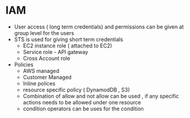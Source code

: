 # IAM
- User access ( long term credentials) and permissions can be given at group level for the users
- STS is used for giving short term credentials 
    - EC2 instance role ( attached to EC2)
    - Service role - API gateway
    - Cross Account role
- Policies
    - AWS managed
    - Customer Managed
    - Inline polices 
    - resource specific policy ( DynamodDB , S3)
    - Combination of allow and not allow can be used , if any specific actions needs to be allowed under one resource 
    - condition operators can be uses for the condition 


